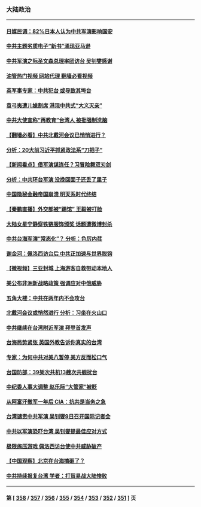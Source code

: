 ### 大陆政治
---
#### [日媒民调：82%日本人认为中共军演影响国安](../../pages/ncid277/n13798629.md?08091645) 
#### [中共主题劣质电子“新书”涌现亚马逊](../../pages/ncid277/n13798619.md?08091645) 
#### [中共军演之际圣文森总理率团访台 吴钊燮感谢](../../pages/ncid277/n13798559.md?08091645) 
#### [油管热门视频 网站代理 翻墙必看视频](http://209.222.30.114:81/youtube.html?08091645)
#### [英军事专家：中共犯台 或导致其垮台](../../pages/ncid277/n13798430.md?08091645) 
#### [袁弓夷遭儿媳割席 港现中共式“大义灭亲”](../../pages/ncid277/n13798585.md?08091645) 
#### [中共大使宣称“再教育”台湾人 被批强制洗脑](../../pages/ncid277/n13798497.md?08091645) 
#### [【翻墙必看】中共北戴河会议已悄悄进行？](../../pages/ncid277/n13798536.md?08091645) 
#### [分析：20大前习近平抓紧政法系“刀把子”](../../pages/ncid277/n13798372.md?08091645) 
#### [【新闻看点】借军演谋连任？习冒险舞双刃剑](../../pages/ncid277/n13798415.md?08091645) 
#### [分析：中共环台军演 没挽回面子还丢了里子](../../pages/ncid277/n13798433.md?08091645) 
#### [中国隐秘金融帝国崩溃 明天系时代终结](../../pages/ncid277/n13798440.md?08091645) 
#### [【秦鹏直播】外交部被“踢馆” 王毅被打脸](../../pages/ncid277/n13798303.md?08091645) 
#### [大陆女星宁静穿铁链服饰颁奖 话题遭微博封杀](../../pages/ncid277/n13798375.md?08091645) 
#### [中共台海军演“常态化”？ 分析：色厉内荏](../../pages/ncid277/n13798313.md?08091645) 
#### [谢金河：佩洛西访台后 中共正加速与世界脱钩](../../pages/ncid277/n13798195.md?08091645) 
#### [【微视频】三亚封城 上海游客自救带动本地人](../../pages/ncid277/n13798298.md?08091645) 
#### [美公布非洲新战略政策 强调应对中俄威胁](../../pages/ncid277/n13798330.md?08091645) 
#### [五角大楼：中共在两年内不会攻台](../../pages/ncid277/n13798354.md?08091645) 
#### [北戴河会议或悄然进行 分析：习坐在火山口](../../pages/ncid277/n13798123.md?08091645) 
#### [中共继续在台湾附近军演 拜登首发声](../../pages/ncid277/n13798310.md?08091645) 
#### [台海局势紧张 英国外教告诉你真实的台湾](../../pages/ncid277/n13798341.md?08091645) 
#### [专家：为何中共对美八暂停 美方反而松口气](../../pages/ncid277/n13798323.md?08091645) 
#### [台国防部：39架次共机13艘次共舰扰台](../../pages/ncid277/n13798328.md?08091645) 
#### [中纪委人事大调整 赵乐际“大管家”被贬](../../pages/ncid277/n13798325.md?08091645) 
#### [从阿富汗撤军一年后 CIA：抗共是当务之急](../../pages/ncid277/n13798224.md?08091645) 
#### [台湾谴责中共军演 吴钊燮9日召开国际记者会](../../pages/ncid277/n13798300.md?08091645) 
#### [中共以军演恐吓台湾 吴钊燮提最佳应对方式](../../pages/ncid277/n13798312.md?08091645) 
#### [极限施压游戏 佩洛西访台使中共威胁破产](../../pages/ncid277/n13798285.md?08091645) 
#### [【中国观察】北京在台海搞砸了？](../../pages/ncid277/n13798026.md?08091645) 
#### [中共持续报复台湾 学者：打贸易战大陆惨败](../../pages/ncid277/n13798316.md?08091645) 

---
#### 第 [ [358](./358.md?08091645) / [357](./357.md?08091645) / [356](./356.md?08091645) / [355](./355.md?08091645) / [354](./354.md?08091645) / [353](./353.md?08091645) / [352](./352.md?08091645) / [351](./351.md?08091645) ] 页
